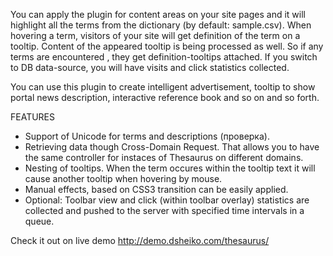 You can apply the plugin for content areas on your site pages and it will highlight all the terms from the dictionary (by default: sample.csv). When hovering a term, visitors of your site will get definition of the term on a tooltip. Content of the appeared tooltip is being processed as well. So if any terms are encountered , they get definition-tooltips attached. If you switch to DB data-source, you will have visits and click statistics collected.

You can use this plugin to create intelligent advertisement, tooltip to show portal news description, interactive reference book and so on and so forth.

FEATURES

  * Support of Unicode for terms and descriptions (проверка).
  * Retrieving data though Cross-Domain Request. That allows you to have the same controller for instaces of Thesaurus on different domains.
  * Nesting of tooltips. When the term occures within the tooltip text it will cause another tooltip when hovering by mouse.
  * Manual effects, based on CSS3 transition can be easily applied.
  * Optional: Toolbar view and click (within toolbar overlay) statistics are collected and pushed to the server with specified time intervals in a queue.


Check it out on live demo http://demo.dsheiko.com/thesaurus/